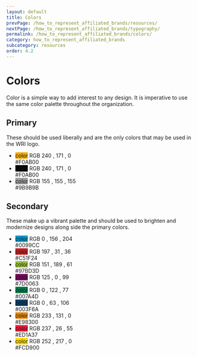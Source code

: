 ```yaml
---
layout: default
title: Colors
prevPage: /how_to_represent_affiliated_brands/resources/
nextPage: /how_to_represent_affiliated_brands/typography/
permalink: /how_to_represent_affiliated_brands/colors/
category: how_to_represent_affiliated_brands
subcategory: resources
order: 4.2
---
```


# Colors

Color is a simple way to add interest to any design. It is imperative to use the same color
palette throughout the organization.

## Primary

These should be used liberally and are the only colors that may be used in the WRI logo.

<ul class="list-color">
	<li>
		<span class="color" style="background-color: #F0AB00;">color</span>
		<span class="info">RGB 240 , 171 , 0 <br> #F0AB00</span>
	</li>
	<li>
		<span class="color" style="background-color: #000000;">color</span>
		<span class="info">RGB 240 , 171 , 0 <br> #F0AB00</span>
	</li>
	<li>
		<span class="color" style="background-color: #9B9B9B;">color</span>
		<span class="info">RGB 155 , 155 , 155 <br> #9B9B9B</span>
	</li>
</ul>

## Secondary

These make up a vibrant palette and should be used to brighten and modernize designs
along side the primary colors.

<ul class="list-color">
	<li>
		<span class="color" style="background-color: #0099CC;">color</span>
		<span class="info">RGB 0 , 156 , 204 <br> #0099CC</span>
	</li>
	<li>
		<span class="color" style="background-color: #C51F24;">color</span>
		<span class="info">RGB 197 , 31 , 36 <br> #C51F24</span>
	</li>
	<li>
		<span class="color" style="background-color: #97BD3D;">color</span>
		<span class="info">RGB 151 , 189 , 61 <br> #97BD3D</span>
	</li>
	<li>
		<span class="color" style="background-color: #7D0063;">color</span>
		<span class="info">RGB 125 , 0 , 99 <br> #7D0063</span>
	</li>
	<li>
		<span class="color" style="background-color: #007A4D;">color</span>
		<span class="info">RGB 0 , 122 , 77 <br> #007A4D</span>
	</li>
	<li>
		<span class="color" style="background-color: #003F6A;">color</span>
		<span class="info">RGB 0 , 63 , 106 <br> #003F6A</span>
	</li>
	<li>
		<span class="color" style="background-color: #E98300;">color</span>
		<span class="info">RGB 233 , 131 , 0 <br> #E98300</span>
	</li>
	<li>
		<span class="color" style="background-color: #ED1A37;">color</span>
		<span class="info">RGB 237 , 26 , 55 <br> #ED1A37</span>
	</li>
	<li>
		<span class="color" style="background-color: #FCD900;">color</span>
		<span class="info">RGB 252 , 217 , 0 <br> #FCD900</span>
	</li>
</ul>